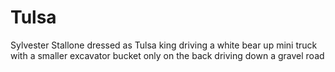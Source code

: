 # Tulsa
Sylvester Stallone dressed as Tulsa king driving a white bear up mini truck with a smaller excavator bucket only on the back driving down a gravel road 
